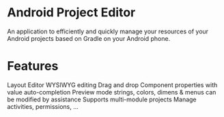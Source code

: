 # Android Project Editor

An application to efficiently and quickly manage your resources of your Android projects based on Gradle on your Android phone.

# Features
Layout Editor
WYSIWYG editing
Drag and drop
Component properties with value auto-completion
Preview mode
strings, colors, dimens & menus can be modified by assistance
Supports multi-module projects
Manage activities, permissions, ...
